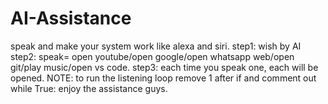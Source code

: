 # AI-Assistance
speak and make your system work like alexa and siri.
step1: wish by AI
step2: speak= open youtube/open google/open whatsapp web/open git/play music/open vs code.
step3: each time you speak one, each will be opened.
NOTE: to run the listening loop remove 1 after if and comment out while True:
enjoy the assistance guys.
